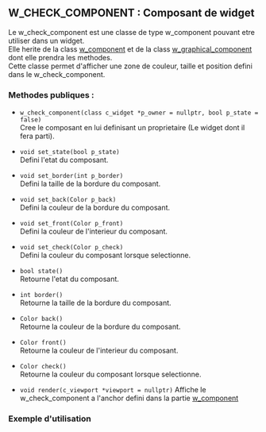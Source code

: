## W_CHECK_COMPONENT : Composant de widget
Le w_check_component est une classe de type w_component pouvant etre utiliser dans un widget.  
Elle herite de la class [w_component](readme/comp.md) et de la class [w_graphical_component](readme/graph_comp.md) dont elle prendra les methodes.  
Cette classe permet d'afficher une zone de couleur, taille et position defini dans le w_check_component.

### Methodes publiques :
- `w_check_component(class c_widget *p_owner = nullptr, bool p_state = false)`  
	Cree le composant en lui definisant un proprietaire (Le widget dont il fera parti).

- `void set_state(bool p_state)`  
	Defini l'etat du composant.


- `void set_border(int p_border)`  
	Defini la taille de la bordure du composant.


- `void set_back(Color p_back)`  
	Defini la couleur de la bordure du composant.


- `void set_front(Color p_front)`  
	Defini la couleur de l'interieur du composant.


- `void set_check(Color p_check)`  
	Defini la couleur du composant lorsque selectionne.


- `bool state()`  
	Retourne l'etat du composant.


- `int border()`  
	Retourne la taille de la bordure du composant.


- `Color back()`  
	Retourne la couleur de la bordure du composant.


- `Color front()`  
	Retourne la couleur de l'interieur du composant.


- `Color check()`  
	Retourne la couleur du composant lorsque selectionne.


- `void render(c_viewport *viewport = nullptr)`
	Affiche le w_check_component a l'anchor defini dans la partie [w_component](readme/comp.md)

### Exemple d'utilisation
